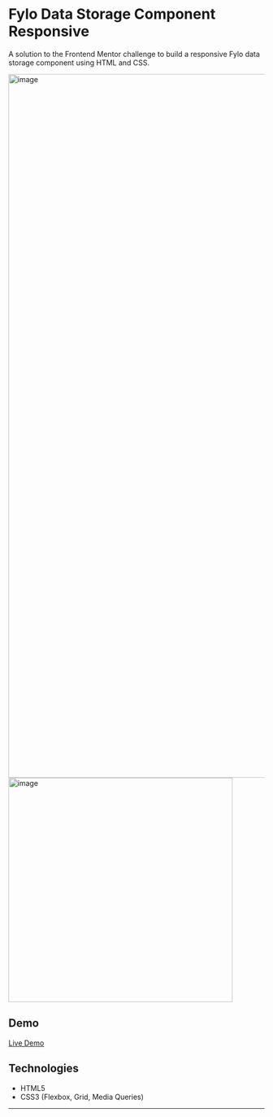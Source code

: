 # Fylo Data Storage Component Responsive

A solution to the Frontend Mentor challenge to build a responsive Fylo data storage component using HTML and CSS.
<p float="left">
<img width="1384" alt="image" src="https://github.com/user-attachments/assets/2ea658c9-0ff6-42da-a61e-31eb2c194595" />
<img width="441" alt="image" src="https://github.com/user-attachments/assets/5b6efb37-5c21-4a51-b3db-ca7069366265" />
</p> 


## Demo

[Live Demo](https://rdz-storage-component.netlify.app/)

## Technologies

- HTML5  
- CSS3 (Flexbox, Grid, Media Queries)  
---
